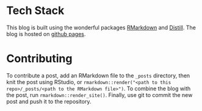 # Tech Stack

This blog is built using the wonderful packages
[RMarkdown](https://rmarkdown.rstudio.com/) and [Distill](https://pkgs.rstudio.com/distill/). The blog is hosted on [github pages](https://pages.github.com/).

# Contributing

To contribute a post, add an RMarkdown file to the `_posts` directory, then knit the post using RStudio, or `rmarkdown::render("<path to this repo>/_posts/<path to the RMarkdown file>")`. To combine the blog with the post, run `rmarkdown::render_site()`. Finally, use git to commit the new post and push it to the repository.
